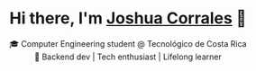 <h1 align="center">
  Hi there, I'm <a href="#">Joshua Corrales</a> 👋
</h1>

<p align="center">
  🎓 Computer Engineering student @ Tecnológico de Costa Rica  
  <br/>
  🔧 Backend dev | Tech enthusiast | Lifelong learner  
</p>

